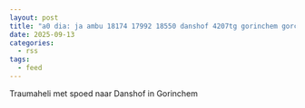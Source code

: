 ```yaml
---
layout: post
title: "a0 dia: ja ambu 18174 17992 18550 danshof 4207tg gorinchem gorchm bon 135668"
date: 2025-09-13
categories: 
  - rss
tags: 
  - feed
---
```


Traumaheli met spoed naar Danshof in Gorinchem
